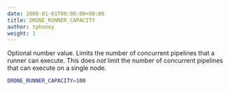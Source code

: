 ```yaml
---
date: 2000-01-01T00:00:00+00:00
title: DRONE_RUNNER_CAPACITY
author: tphoney
weight: 1
---
```


Optional number value. Limits the number of concurrent pipelines that a runner can execute. This does _not_ limit the number of concurrent pipelines that can execute on a single node.

```bash
DRONE_RUNNER_CAPACITY=100
```
